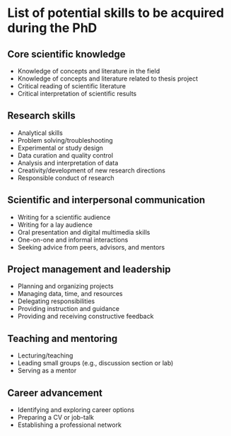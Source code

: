 # List of potential skills to be acquired during the PhD

## Core scientific knowledge
- Knowledge of concepts and literature in the field
- Knowledge of concepts and literature related to thesis project
- Critical reading of scientific literature
- Critical interpretation of scientific results

## Research skills
- Analytical skills
- Problem solving/troubleshooting
- Experimental or study design
- Data curation and quality control
- Analysis and interpretation of data
- Creativity/development of new research directions
- Responsible conduct of research

## Scientific and interpersonal communication
- Writing for a scientific audience
- Writing for a lay audience
- Oral presentation and digital multimedia skills
- One-on-one and informal interactions
- Seeking advice from peers, advisors, and mentors

## Project management and leadership
- Planning and organizing projects
- Managing data, time, and resources
- Delegating responsibilities
- Providing instruction and guidance
- Providing and receiving constructive feedback

## Teaching and mentoring
- Lecturing/teaching
- Leading small groups (e.g., discussion section or lab)
- Serving as a mentor

## Career advancement
- Identifying and exploring career options
- Preparing a CV or job-talk
- Establishing a professional network
